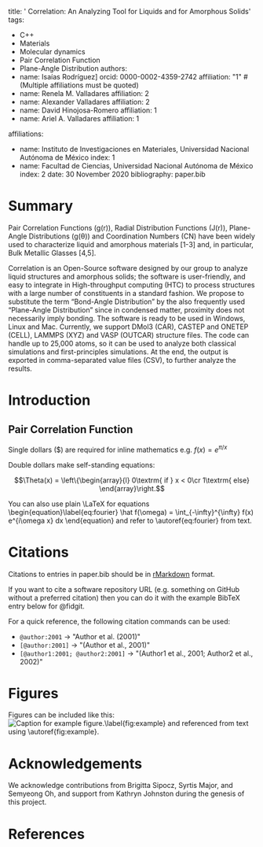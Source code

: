 title: ' Correlation: An Analyzing Tool for Liquids and for Amorphous Solids'
tags:
  - C++
  - Materials
  - Molecular dynamics
  - Pair Correlation Function
  - Plane-Angle Distribution
authors:
  - name: Isaías Rodríguez]
    orcid: 0000-0002-4359-2742
    affiliation: "1" # (Multiple affiliations must be quoted)
  - name: Renela M. Valladares
    affiliation: 2
  - name: Alexander Valladares
    affiliation: 2
  - name: David Hinojosa-Romero
    affiliation: 1
  - name: Ariel A. Valladares
    affiliation: 1

affiliations:
 - name: Instituto de Investigaciones en Materiales, Universidad Nacional Autónoma de México
   index: 1
 - name: Facultad de Ciencias, Universidad Nacional Autónoma de México
   index: 2
date: 30 November 2020
bibliography: paper.bib


# Summary

Pair Correlation Functions (g(r)), Radial Distribution Functions (J(r)), Plane-Angle Distributions (g(θ)) and Coordination Numbers (CN) have been widely used to characterize liquid and amorphous materials [1-3] and, in particular, Bulk Metallic Glasses [4,5].

Correlation is an Open-Source software designed by our group to analyze liquid structures and amorphous solids; the software is user-friendly, and easy to integrate in High-throughput computing (HTC) to process structures with a large number of constituents in a standard fashion. We propose to substitute the term “Bond-Angle Distribution” by the also frequently used “Plane-Angle Distribution” since in condensed matter, proximity does not necessarily imply bonding. The software is ready to be used in Windows, Linux and Mac. Currently, we support DMol3 (CAR), CASTEP and ONETEP (CELL), LAMMPS (XYZ) and VASP (OUTCAR) structure files. The code can handle up to 25,000 atoms, so it can be used to analyze both classical simulations and first-principles simulations. At the end, the output is exported in comma-separated value files (CSV), to further analyze the results.

# Introduction

## Pair Correlation Function



Single dollars ($) are required for inline mathematics e.g. $f(x) = e^{\pi/x}$

Double dollars make self-standing equations:

$$\Theta(x) = \left\{\begin{array}{l}
0\textrm{ if } x < 0\cr
1\textrm{ else}
\end{array}\right.$$

You can also use plain \LaTeX for equations
\begin{equation}\label{eq:fourier}
\hat f(\omega) = \int_{-\infty}^{\infty} f(x) e^{i\omega x} dx
\end{equation}
and refer to \autoref{eq:fourier} from text.

# Citations

Citations to entries in paper.bib should be in
[rMarkdown](http://rmarkdown.rstudio.com/authoring_bibliographies_and_citations.html)
format.

If you want to cite a software repository URL (e.g. something on GitHub without a preferred
citation) then you can do it with the example BibTeX entry below for @fidgit.

For a quick reference, the following citation commands can be used:
- `@author:2001`  ->  "Author et al. (2001)"
- `[@author:2001]` -> "(Author et al., 2001)"
- `[@author1:2001; @author2:2001]` -> "(Author1 et al., 2001; Author2 et al., 2002)"

# Figures

Figures can be included like this:
![Caption for example figure.\label{fig:example}](figure.png)
and referenced from text using \autoref{fig:example}.

# Acknowledgements

We acknowledge contributions from Brigitta Sipocz, Syrtis Major, and Semyeong
Oh, and support from Kathryn Johnston during the genesis of this project.

# References
